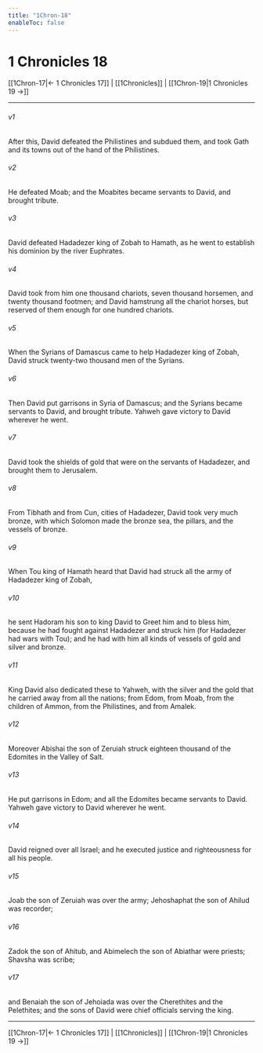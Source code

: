 ```yaml
---
title: "1Chron-18"
enableToc: false
---
```


# 1 Chronicles 18

[[1Chron-17|← 1 Chronicles 17]] | [[1Chronicles]] | [[1Chron-19|1 Chronicles 19 →]]
***



###### v1 
After this, David defeated the Philistines and subdued them, and took Gath and its towns out of the hand of the Philistines. 

###### v2 
He defeated Moab; and the Moabites became servants to David, and brought tribute. 

###### v3 
David defeated Hadadezer king of Zobah to Hamath, as he went to establish his dominion by the river Euphrates. 

###### v4 
David took from him one thousand chariots, seven thousand horsemen, and twenty thousand footmen; and David hamstrung all the chariot horses, but reserved of them enough for one hundred chariots. 

###### v5 
When the Syrians of Damascus came to help Hadadezer king of Zobah, David struck twenty-two thousand men of the Syrians. 

###### v6 
Then David put garrisons in Syria of Damascus; and the Syrians became servants to David, and brought tribute. Yahweh gave victory to David wherever he went. 

###### v7 
David took the shields of gold that were on the servants of Hadadezer, and brought them to Jerusalem. 

###### v8 
From Tibhath and from Cun, cities of Hadadezer, David took very much bronze, with which Solomon made the bronze sea, the pillars, and the vessels of bronze. 

###### v9 
When Tou king of Hamath heard that David had struck all the army of Hadadezer king of Zobah, 

###### v10 
he sent Hadoram his son to king David to Greet him and to bless him, because he had fought against Hadadezer and struck him (for Hadadezer had wars with Tou); and he had with him all kinds of vessels of gold and silver and bronze. 

###### v11 
King David also dedicated these to Yahweh, with the silver and the gold that he carried away from all the nations; from Edom, from Moab, from the children of Ammon, from the Philistines, and from Amalek. 

###### v12 
Moreover Abishai the son of Zeruiah struck eighteen thousand of the Edomites in the Valley of Salt. 

###### v13 
He put garrisons in Edom; and all the Edomites became servants to David. Yahweh gave victory to David wherever he went. 

###### v14 
David reigned over all Israel; and he executed justice and righteousness for all his people. 

###### v15 
Joab the son of Zeruiah was over the army; Jehoshaphat the son of Ahilud was recorder; 

###### v16 
Zadok the son of Ahitub, and Abimelech the son of Abiathar were priests; Shavsha was scribe; 

###### v17 
and Benaiah the son of Jehoiada was over the Cherethites and the Pelethites; and the sons of David were chief officials serving the king.

***
[[1Chron-17|← 1 Chronicles 17]] | [[1Chronicles]] | [[1Chron-19|1 Chronicles 19 →]]
